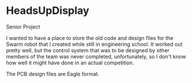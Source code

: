 # HeadsUpDisplay
Senior Project

I wanted to have a place to store the old code and design files for the Swarm robot that I created while still in engineering
school. It worked out pretty well, but the control system that was to be designed by other members of the team was never
completed, unfortunately, so I don't know how well it might have done in an actual competition.

The PCB design files are Eagle format.

